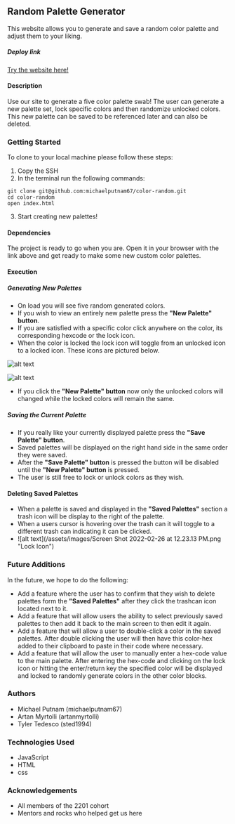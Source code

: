 
## Random Palette Generator
This website allows you to generate and save a random color palette and adjust them to your liking.

##### Deploy link
[Try the website here!](https://michaelputnam67.github.io/color-random/)

#### Description
Use our site to generate a five color palette swab! The user can generate a new palette set, lock specific colors and then randomize unlocked colors. This new palette can be saved to be referenced later and can also be deleted.  

### Getting Started
To clone to your local machine please follow these steps:
1. Copy the SSH
2. In the terminal run the following commands:
```
git clone git@github.com:michaelputnam67/color-random.git
cd color-random
open index.html
```
3. Start creating new palettes!

#### Dependencies
The project is ready to go when you are. Open it in your browser with the link above and get ready to make some new custom color palettes.

#### Execution
##### Generating New Palettes
- On load you will see five random generated colors.
- If you wish to view an entirely new palette press the **"New Palette" button**.
- If you are satisfied with a specific color click anywhere on the color, its corresponding hexcode or the lock icon.
- When the color is locked the lock icon will toggle from an unlocked icon to a locked icon. These icons are pictured below.

![alt text](/color-random/assets/images/Locked-lock.png "Lock Icon")

![alt text](/color-random/assets/images/unlocked-lock.png "Un-Lock Icon")
- If you click the **"New Palette" button** now only the unlocked colors will changed while the locked colors will remain the same.

##### Saving the Current Palette
- If you really like your currently displayed palette press the **"Save Palette" button**.
- Saved palettes will be displayed on the right hand side in the same order they were saved.
- After the **"Save Palette" button** is pressed the button will be disabled until the **"New Palette" button** is pressed.
- The user is still free to lock or unlock colors as they wish.

#### Deleting Saved Palettes
- When a palette is saved and displayed in the **"Saved Palettes"** section a trash icon will be display to the right of the palette.
- When a users cursor is hovering over the trash can it will toggle to a different trash can indicating it can be clicked.
- ![alt text](/assets/images/Screen Shot 2022-02-26 at 12.23.13 PM.png "Lock Icon")

### Future Additions
In the future, we hope to do the following:
- Add a feature where the user has to confirm that they wish to delete palettes form the **"Saved Palettes"** after they click the trashcan icon located next to it.
- Add a feature that will allow users the ability to select previously saved palettes to then add it back to the main screen to then edit it again.
- Add a feature that will allow a user to double-click a color in the saved palettes. After double clicking the user will then have this color-hex added to their clipboard to paste in their code where necessary.
- Add a feature that will allow the user to manually enter a hex-code value to the main palette. After entering the hex-code and clicking on the lock icon or hitting the enter/return key the specified color will be displayed and locked to randomly generate colors in the other color blocks.

### Authors
- Michael Putnam (michaelputnam67)
- Artan Myrtolli (artanmyrtolli)
- Tyler Tedesco (sted1994)

### Technologies Used
- JavaScript
- HTML
- css

### Acknowledgements
- All members of the 2201 cohort
- Mentors and rocks who helped get us here
